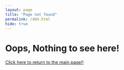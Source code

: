 ```yaml
---
layout: page
title: "Page not found"
permalink: /404.html
hide: true
---
```

<div id="error404">
    <h1>Oops, Nothing to see here!</h1>
    <a href="{{ site.url }}" class="return-btn">
        <p>Click here to return to the main page!!</p>
    </a>
    <br><br>
    <center><div class="tenor-gif-embed" data-postid="12587594" data-share-method="host" data-aspect-ratio="1.0375" data-width="40%"><a href="https://tenor.com/view/john-travolta-lost-where-confused-gif-12587594"><script type="text/javascript" async src="https://tenor.com/embed.js"></script></center>
</div>
